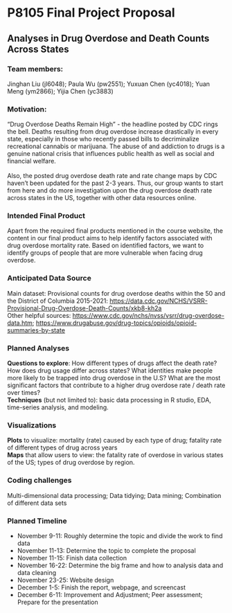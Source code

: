 P8105 Final Project Proposal
================

## Analyses in Drug Overdose and Death Counts Across States

### Team members:

Jinghan Liu (jl6048); Paula Wu (pw2551); Yuxuan Chen (yc4018); Yuan Meng
(ym2866); Yijia Chen (yc3883)

### Motivation:

“Drug Overdose Deaths Remain High” - the headline posted by CDC rings
the bell. Deaths resulting from drug overdose increase drastically in
every state, especially in those who recently passed bills to
decriminalize recreational cannabis or marijuana. The abuse of and
addiction to drugs is a genuine national crisis that influences public
health as well as social and financial welfare. <br><br> Also, the
posted drug overdose death rate and rate change maps by CDC haven’t been
updated for the past 2-3 years. Thus, our group wants to start from here
and do more investigation upon the drug overdose death rate across
states in the US, together with other data resources online.

### Intended Final Product

Apart from the required final products mentioned in the course website,
the content in our final product aims to help identify factors
associated with drug overdose mortality rate. Based on identified
factors, we want to identify groups of people that are more vulnerable
when facing drug overdose.

### Anticipated Data Source

Main dataset: Provisional counts for drug overdose deaths within the 50
and the District of Columbia 2015-2021:
<https://data.cdc.gov/NCHS/VSRR-Provisional-Drug-Overdose-Death-Counts/xkb8-kh2a>
<br>Other helpful sources:
<https://www.cdc.gov/nchs/nvss/vsrr/drug-overdose-data.htm>;
<https://www.drugabuse.gov/drug-topics/opioids/opioid-summaries-by-state>

### Planned Analyses

**Questions to explore**: How different types of drugs affect the death
rate? How does drug usage differ across states? What identities make
people more likely to be trapped into drug overdose in the U.S? What are
the most significant factors that contribute to a higher drug overdose
rate / death rate over times? <br> **Techniques** (but not limited to):
basic data processing in R studio, EDA, time-series analysis, and
modeling.

### Visualizations

**Plots** to visualize: mortality (rate) caused by each type of drug;
fatality rate of different types of drug across years <br> **Maps** that
allow users to view: the fatality rate of overdose in various states of
the US; types of drug overdose by region.

### Coding challenges

Multi-dimensional data processing; Data tidying; Data mining;
Combination of different data sets

### Planned Timeline

-   November 9-11: Roughly determine the topic and divide the work to
    find data
-   November 11-13: Determine the topic to complete the proposal
-   November 11-15: Finish data collection
-   November 16-22: Determine the big frame and how to analysis data and
    data cleaning
-   November 23-25: Website design
-   December 1-5: Finish the report, webpage, and screencast
-   December 6-11: Improvement and Adjustment; Peer assessment; Prepare
    for the presentation
